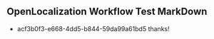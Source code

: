 ## OpenLocalization Workflow Test MarkDown
* acf3b0f3-e668-4dd5-b844-59da99a61bd5 thanks!

<!--HONumber=Jul16_HO3-->


